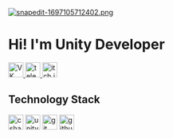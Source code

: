 [![snapedit-1697105712402.png](https://i.postimg.cc/RC3ggZ9y/snapedit-1697105712402.png)](https://postimg.cc/YjHN9kvz)

# Hi! I'm Unity Developer

<div align="left">
  
  <a href="https://vk.com/hah_ti_poiman" target="_blank">
    <img src="https://img.shields.io/badge/-VK-090909?style=for-the-badge&logo=vk&logoColor=318CE7" height="30" alt="VK logo"  />
  </a>
  <a href="https://t.me/DaSHhxd" target="_blank">
    <img src="https://img.shields.io/badge/-Telegram-090909?style=for-the-badge&logo=telegram" height="30" alt="telegram logo"  />
  </a>
  <!-- <a href="https://discordapp.com/users/650016129993146368/" target="_blank">
    <img src="https://img.shields.io/badge/discord-black?style=for-the-badge&logo=discord&logoColor=5865F2&labelColor=black" height="30" alt="discord logo"  />
  </a> -->
  <!--<a href="https://www.codewars.com/users/dashhoff" target="_blank">
    <img src="https://img.shields.io/badge/codewars-black?style=for-the-badge&logo=codewars&logoColor=red&labelColor=black" height="30" alt="codewars logo"  />
  </a> --->
  <a href="https://ddashh.itch.io/" target="_blank">
    <img src="https://img.shields.io/badge/itch.io-black?style=for-the-badge&logo=itchdotio" height="30" alt="itch.io logo"  />
  </a>
  <!-- <a href="https://yandex.ru/games/developer?name=dashh" target="_blank">
    <img src="https://img.shields.io/badge/YandexGame-black?style=for-the-badge&logo=youtubegaming&logoColor=%23ffcb3f" height="30" alt="YG logo"  />
  </a> -->
  
</div>

## Technology Stack

<div align="left">
  
  <img src="https://img.shields.io/badge/sharp-black?style=for-the-badge&logo=sharp&logoColor=#FFFFFF" height="30" alt="csharp logo"/>
  <img src="https://img.shields.io/badge/unity-black?style=for-the-badge&logo=unity" height="30" alt="unity logo"  />
 <!-- <img src="https://img.shields.io/badge/visualstudio-black?style=for-the-badge&logo=visualstudio" height="30" alt="visualstudio logo"  /> -->
  <img src="https://img.shields.io/badge/git-black?style=for-the-badge&logo=git" height="30" alt="git logo"  />
  <img src="https://img.shields.io/badge/github-black?style=for-the-badge&logo=github" height="30" alt="github logo"  />
  
</div>

<!--

## Games

<div align="left">
  
<a href="https://yandex.ru/games/app/274026?lang=ru" target="_blank">
  <img src="https://img.shields.io/badge/Fabric Simulation-black?style=for-the-badge&logo=youtubegaming&logoColor=%23ffcb3f" height="30" alt="Fabric Simulation YG"  />
</a>
<a href="https://yandex.ru/games/app/271368?lang=ru" target="_blank">
  <img src="https://img.shields.io/badge/RocketPush-black?style=for-the-badge&logo=youtubegaming&logoColor=%23ffcb3f" height="30" alt="RocketPush YG"  />
</a>

</div> -->
